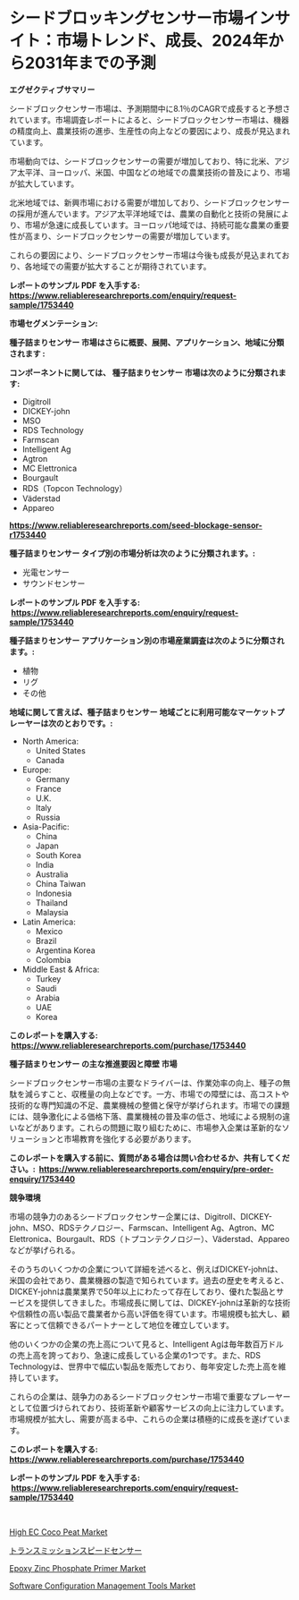 <p><h1>シードブロッキングセンサー市場インサイト：市場トレンド、成長、2024年から2031年までの予測</h1></p><p><strong>エグゼクティブサマリー</strong></p>
<p><p>シードブロックセンサー市場は、予測期間中に8.1％のCAGRで成長すると予想されています。市場調査レポートによると、シードブロックセンサー市場は、機器の精度向上、農業技術の進歩、生産性の向上などの要因により、成長が見込まれています。</p><p>市場動向では、シードブロックセンサーの需要が増加しており、特に北米、アジア太平洋、ヨーロッパ、米国、中国などの地域での農業技術の普及により、市場が拡大しています。</p><p>北米地域では、新興市場における需要が増加しており、シードブロックセンサーの採用が進んでいます。アジア太平洋地域では、農業の自動化と技術の発展により、市場が急速に成長しています。ヨーロッパ地域では、持続可能な農業の重要性が高まり、シードブロックセンサーの需要が増加しています。</p><p>これらの要因により、シードブロックセンサー市場は今後も成長が見込まれており、各地域での需要が拡大することが期待されています。</p></p>
<p><strong>レポートのサンプル PDF を入手する: <a href="https://www.reliableresearchreports.com/enquiry/request-sample/1753440">https://www.reliableresearchreports.com/enquiry/request-sample/1753440</a></strong></p>
<p><strong>市場セグメンテーション:</strong></p>
<p><strong> 種子詰まりセンサー 市場はさらに概要、展開、アプリケーション、地域に分類されます :</strong></p>
<p><strong>コンポーネントに関しては、 種子詰まりセンサー 市場は次のように分類されます: &nbsp;</strong></p>
<p><ul><li>Digitroll</li><li>DICKEY-john</li><li>MSO</li><li>RDS Technology</li><li>Farmscan</li><li>Intelligent Ag</li><li>Agtron</li><li>MC Elettronica</li><li>Bourgault</li><li>RDS（Topcon Technology）</li><li>Väderstad</li><li>Appareo</li></ul></p>
<p><strong><a href="https://www.reliableresearchreports.com/seed-blockage-sensor-r1753440">https://www.reliableresearchreports.com/seed-blockage-sensor-r1753440</a></strong></p>
<p><strong> 種子詰まりセンサー タイプ別の市場分析は次のように分類されます。:</strong></p>
<p><ul><li>光電センサー</li><li>サウンドセンサー</li></ul></p>
<p><strong>レポートのサンプル PDF を入手する: &nbsp;<a href="https://www.reliableresearchreports.com/enquiry/request-sample/1753440">https://www.reliableresearchreports.com/enquiry/request-sample/1753440</a></strong></p>
<p><strong> 種子詰まりセンサー アプリケーション別の市場産業調査は次のように分類されます。:</strong></p>
<p><ul><li>植物</li><li>リグ</li><li>その他</li></ul></p>
<p><strong>地域に関して言えば、種子詰まりセンサー 地域ごとに利用可能なマーケットプレーヤーは次のとおりです。:</strong></p>
<p><ul>
    <li>
        North America:
        <ul>
            <li>United States</li>
            <li>Canada</li>
        </ul>
    </li>
    <li>
        Europe:
        <ul>
            <li>Germany</li>
            <li>France</li>
            <li>U.K.</li>
            <li>Italy</li>
            <li>Russia</li>
        </ul>
    </li>
    <li>
        Asia-Pacific:
        <ul>
            <li>China</li>
            <li>Japan</li>
            <li>South Korea</li>
            <li>India</li>
            <li>Australia</li>
            <li>China Taiwan</li>
            <li>Indonesia</li>
            <li>Thailand</li>
            <li>Malaysia</li>
        </ul>
    </li>
    <li>
        Latin America:
        <ul>
            <li>Mexico</li>
            <li>Brazil</li>
            <li>Argentina Korea</li>
            <li>Colombia</li>
        </ul>
    </li>
    <li>
        Middle East & Africa:
        <ul>
            <li>Turkey</li>
            <li>Saudi</li>
            <li>Arabia</li>
            <li>UAE</li>
            <li>Korea</li>
        </ul>
    </li>
    </ul></p>
<p><strong>このレポートを購入する: &nbsp;<a href="https://www.reliableresearchreports.com/purchase/1753440">https://www.reliableresearchreports.com/purchase/1753440</a></strong></p>
<p><strong>種子詰まりセンサー の主な推進要因と障壁 市場</strong></p>
<p><p>シードブロックセンサー市場の主要なドライバーは、作業効率の向上、種子の無駄を減らすこと、収穫量の向上などです。一方、市場での障壁には、高コストや技術的な専門知識の不足、農業機械の整備と保守が挙げられます。市場での課題には、競争激化による価格下落、農業機械の普及率の低さ、地域による規制の違いなどがあります。これらの問題に取り組むために、市場参入企業は革新的なソリューションと市場教育を強化する必要があります。</p></p>
<p><strong>このレポートを購入する前に、質問がある場合は問い合わせるか、共有してください。:&nbsp; <a href="https://www.reliableresearchreports.com/enquiry/pre-order-enquiry/1753440">https://www.reliableresearchreports.com/enquiry/pre-order-enquiry/1753440</a></strong></p>
<p><strong>競争環境</strong></p>
<p><p>市場の競争力のあるシードブロックセンサー企業には、Digitroll、DICKEY-john、MSO、RDSテクノロジー、Farmscan、Intelligent Ag、Agtron、MC Elettronica、Bourgault、RDS（トプコンテクノロジー）、Väderstad、Appareoなどが挙げられる。</p><p>そのうちのいくつかの企業について詳細を述べると、例えばDICKEY-johnは、米国の会社であり、農業機器の製造で知られています。過去の歴史を考えると、DICKEY-johnは農業業界で50年以上にわたって存在しており、優れた製品とサービスを提供してきました。市場成長に関しては、DICKEY-johnは革新的な技術や信頼性の高い製品で農業者から高い評価を得ています。市場規模も拡大し、顧客にとって信頼できるパートナーとして地位を確立しています。</p><p>他のいくつかの企業の売上高について見ると、Intelligent Agは毎年数百万ドルの売上高を誇っており、急速に成長している企業の1つです。また、RDS Technologyは、世界中で幅広い製品を販売しており、毎年安定した売上高を維持しています。</p><p>これらの企業は、競争力のあるシードブロックセンサー市場で重要なプレーヤーとして位置づけられており、技術革新や顧客サービスの向上に注力しています。市場規模が拡大し、需要が高まる中、これらの企業は積極的に成長を遂げています。</p></p>
<p><strong>このレポートを購入する: &nbsp; <a href="https://www.reliableresearchreports.com/purchase/1753440">https://www.reliableresearchreports.com/purchase/1753440</a></strong></p>
<p><strong>レポートのサンプル PDF を入手する: &nbsp;<a href="https://www.reliableresearchreports.com/enquiry/request-sample/1753440">https://www.reliableresearchreports.com/enquiry/request-sample/1753440</a></strong><strong></strong></p>
<p>&nbsp;</p>
<p><p><a href="https://www.linkedin.com/pulse/high-ec-coco-peat-market-comprehensive-report-its-share-zesfe?trackingId=9N8Jwkg7A3%2B5KiEMuNjNtg%3D%3D">High EC Coco Peat Market</a></p><p><a href="https://github.com/zoetazuur/Market-Research-Report-List-1/blob/main/438703125604.md">トランスミッションスピードセンサー</a></p><p><a href="https://www.linkedin.com/pulse/epoxy-zinc-phosphate-primer-market-centers-aspects-growth-lbcye?trackingId=H2YoEKinGV0wKpRDDEU1iw%3D%3D">Epoxy Zinc Phosphate Primer Market</a></p><p><a href="https://github.com/biheemgalvinlouises6hokrh3h/Market-Research-Report-List-2/blob/main/software-configuration-management-tools-market.md">Software Configuration Management Tools Market</a></p></p>